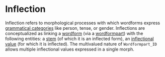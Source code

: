 # Inflection
Inflection refers to morphological processes with which wordforms express [grammatical categories](../inflectionalcategories) like person, tense, or gender.
Inflections are conceptualized as linking a [wordform](../wordforms) (via a [wordformpart](../wordformpart)) with the following entities: a [stem](../stems) (of which it is an inflected form), an [inflectional value](inflectionalvalues) (for which it is inflected).
The multivalued nature of `Wordformpart_ID` allows multiple inflectional values expressed in a single morph.